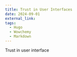 ```yaml
---
title: Trust in User Interfaces
date: 2024-09-01
external_link: 
tags:
  - Hugo
  - Wowchemy
  - Markdown
---
```


Trust in user interface
<!--more-->

